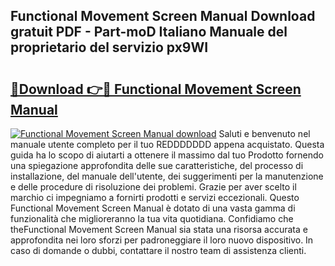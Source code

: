 ## Functional Movement Screen Manual Download gratuit PDF - Part-moD Italiano Manuale del proprietario del servizio px9WI

# <h2><a href="http://dfbjl0c.blite.top/?on=Functional+Movement+Screen+Manual">🔗Download 👉🔴 Functional Movement Screen Manual</a></h2>

[![Functional Movement Screen Manual download](https://i.imgur.com/lujVjoI.png)](http://dfbjl0c.blite.top/?on=Functional+Movement+Screen+Manual)
Saluti e benvenuto nel manuale utente completo per il tuo REDDDDDDD appena acquistato. Questa guida ha lo scopo di aiutarti a ottenere il massimo dal tuo Prodotto fornendo una spiegazione approfondita delle sue caratteristiche, del processo di installazione, del manuale dell'utente, dei suggerimenti per la manutenzione e delle procedure di risoluzione dei problemi. Grazie per aver scelto il marchio ci impegniamo a fornirti prodotti e servizi eccezionali. Questo Functional Movement Screen Manual è dotato di una vasta gamma di funzionalità che miglioreranno la tua vita quotidiana. Confidiamo che theFunctional Movement Screen Manual sia stata una risorsa accurata e approfondita nei loro sforzi per padroneggiare il loro nuovo dispositivo. In caso di domande o dubbi, contattare il nostro team di assistenza clienti.
